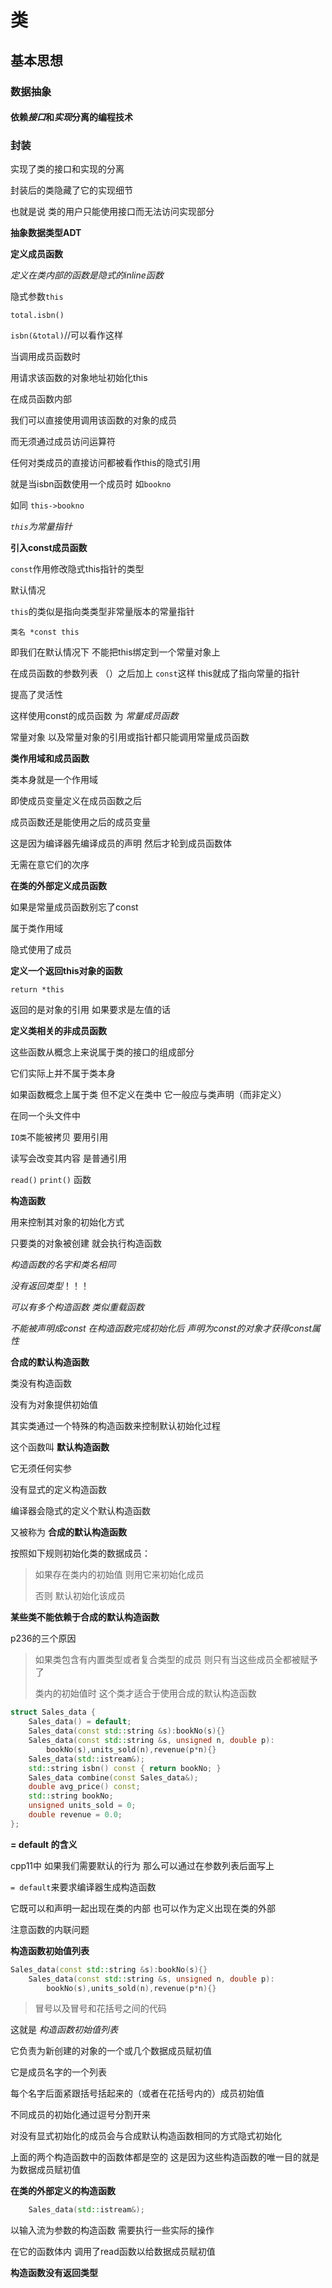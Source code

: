 # **类**

## **基本思想**

### **数据抽象**

#### 依赖*接口*和*实现*分离的编程技术

### **封装**

实现了类的接口和实现的分离

封装后的类隐藏了它的实现细节

也就是说 类的用户只能使用接口而无法访问实现部分

**抽象数据类型ADT**

**定义成员函数**

*定义在类内部的函数是隐式的inline函数*

隐式参数`this`

`total.isbn()`

`isbn(&total)`//可以看作这样

当调用成员函数时

用请求该函数的对象地址初始化this

在成员函数内部

我们可以直接使用调用该函数的对象的成员

而无须通过成员访问运算符

任何对类成员的直接访问都被看作this的隐式引用

就是当isbn函数使用一个成员时 如`bookno`

如同 `this->bookno`

*`this`为常量指针*

**引入const成员函数**

`const`作用修改隐式this指针的类型

默认情况

`this`的类似是指向类类型非常量版本的常量指针

`类名 *const this`

即我们在默认情况下 不能把this绑定到一个常量对象上

在成员函数的参数列表 （）之后加上 `const`这样 this就成了指向常量的指针

提高了灵活性

这样使用const的成员函数 为 *常量成员函数*

常量对象 以及常量对象的引用或指针都只能调用常量成员函数

**类作用域和成员函数**

类本身就是一个作用域

即使成员变量定义在成员函数之后

成员函数还是能使用之后的成员变量

这是因为编译器先编译成员的声明 然后才轮到成员函数体

无需在意它们的次序

**在类的外部定义成员函数**

如果是常量成员函数别忘了const

属于类作用域

隐式使用了成员

**定义一个返回this对象的函数**

`return *this`

返回的是对象的引用 如果要求是左值的话

**定义类相关的非成员函数**

这些函数从概念上来说属于类的接口的组成部分

它们实际上并不属于类本身

如果函数概念上属于类 但不定义在类中 它一般应与类声明（而非定义）

在同一个头文件中 

`IO类`不能被拷贝 要用引用

读写会改变其内容 是普通引用

`read()`  `print()` 函数

**构造函数**

用来控制其对象的初始化方式

只要类的对象被创建 就会执行构造函数

*构造函数的名字和类名相同*

*没有返回类型*！！！

*可以有多个构造函数 类似重载函数*

*不能被声明成const  在构造函数完成初始化后 声明为const的对象才获得const属性*

**合成的默认构造函数**

类没有构造函数

没有为对象提供初始值

其实类通过一个特殊的构造函数来控制默认初始化过程

这个函数叫 **默认构造函数**

它无须任何实参

没有显式的定义构造函数

编译器会隐式的定义个默认构造函数

又被称为 **合成的默认构造函数**

按照如下规则初始化类的数据成员：

> 如果存在类内的初始值 则用它来初始化成员
>
> 否则 默认初始化该成员

**某些类不能依赖于合成的默认构造函数**

p236的三个原因

> 如果类包含有内置类型或者复合类型的成员 则只有当这些成员全都被赋予了
>
> 类内的初始值时 这个类才适合于使用合成的默认构造函数

~~~c++
struct Sales_data {
	Sales_data() = default;
	Sales_data(const std::string &s):bookNo(s){}
	Sales_data(const std::string &s, unsigned n, double p):
		bookNo(s),units_sold(n),revenue(p*n){}
	Sales_data(std::istream&);
	std::string isbn() const { return bookNo; }
	Sales_data combine(const Sales_data&);
	double avg_price() const;
	std::string bookNo;
	unsigned units_sold = 0;
	double revenue = 0.0;
};
~~~



**= default 的含义**

cpp11中 如果我们需要默认的行为 那么可以通过在参数列表后面写上

`= default`来要求编译器生成构造函数

它既可以和声明一起出现在类的内部 也可以作为定义出现在类的外部

注意函数的内联问题

**构造函数初始值列表**

~~~c++
Sales_data(const std::string &s):bookNo(s){}
	Sales_data(const std::string &s, unsigned n, double p):
		bookNo(s),units_sold(n),revenue(p*n){}
~~~

> 冒号以及冒号和花括号之间的代码

这就是 *构造函数初始值列表*

它负责为新创建的对象的一个或几个数据成员赋初值

它是成员名字的一个列表

每个名字后面紧跟括号括起来的（或者在花括号内的）成员初始值

不同成员的初始化通过逗号分割开来

对没有显式初始化的成员会与合成默认构造函数相同的方式隐式初始化

上面的两个构造函数中的函数体都是空的 这是因为这些构造函数的唯一目的就是为数据成员赋初值

**在类的外部定义的构造函数**

~~~c++
	Sales_data(std::istream&);
~~~

以输入流为参数的构造函数 需要执行一些实际的操作

在它的函数体内 调用了read函数以给数据成员赋初值

**构造函数没有返回类型**

